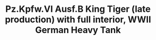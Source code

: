 ---
layout: product
title: "Pz.Kpfw.VI Ausf.B King Tiger (late production) with full interior, WWII German Heavy Tank"
price: "TBA" 
desc: "N/A"
img_path: "/assets/img/ICM 35364.webp"
brand: "N/A"
available: false
special_offer: false
new: false
soon: false
cat: "010000"
subcat: "013600"
subsubcat: "0N/A"
sifra: "ICM 35364"
popular: false
---